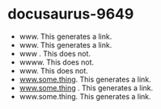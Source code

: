 # docusaurus-9649

- www. This generates a link.
- www\. This generates a link.
- www . This does not.
- wwww. This does not.
- <span>www</span>. This does not.
- www.some.thing. This generates a link.
- www.some.thing . This generates a link.
- www\.some.thing. This generates a link.
